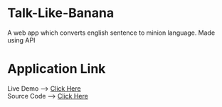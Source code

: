 # Talk-Like-Banana
A web app which converts english sentence to minion language.
Made using API

# Application Link
Live Demo --> [Click Here](https://anujbarochia-talk-with-banana.netlify.app) <br>
Source Code --> [Click Here](https://github.com/anujbarochia/Talk-With-Banana)
